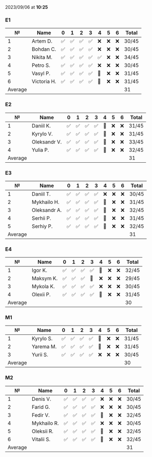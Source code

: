 2023/09/06 at **10:25**
### E1
|№|Name|0|1|2|3|4|5|6|Total|
|-----|-----|-----|-----|-----|-----|-----|-----|-----|-----|
|1|Artem D.|✅|✅|✅|✅|❌|❌|❌|30/45|
|2|Bohdan C.|✅|✅|✅|✅|❌|❌|❌|30/45|
|3|Nikita M.|✅|✅|✅|✅|✅|❌|❌|34/45|
|4|Petro S.|✅|✅|✅|✅|❌|❌|❌|30/45|
|5|Vasyl P.|✅|✅|✅|✅|🔄|❌|❌|31/45|
|6|Victoria H.|✅|✅|✅|✅|🔄|❌|❌|31/45|
|Average|||||||||31|
### E2
|№|Name|0|1|2|3|4|5|6|Total|
|-----|-----|-----|-----|-----|-----|-----|-----|-----|-----|
|1|Daniil K.|✅|✅|✅|✅|🔄|❌|❌|31/45|
|2|Kyrylo V.|✅|✅|✅|✅|🔄|❌|❌|31/45|
|3|Oleksandr V.|✅|✅|✅|✅|🔄|❌|❌|33/45|
|4|Yulia P.|✅|✅|✅|✅|🔄|❌|❌|32/45|
|Average|||||||||31|
### E3
|№|Name|0|1|2|3|4|5|6|Total|
|-----|-----|-----|-----|-----|-----|-----|-----|-----|-----|
|1|Daniil T.|✅|✅|✅|✅|❌|❌|❌|30/45|
|2|Mykhailo H.|✅|✅|✅|✅|🔄|❌|❌|31/45|
|3|Oleksandr A.|✅|✅|✅|✅|🔄|❌|❌|32/45|
|4|Serhii P.|✅|✅|✅|✅|🔄|❌|❌|31/45|
|5|Serhiy P.|✅|✅|✅|✅|🔄|❌|❌|32/45|
|Average|||||||||31|
### E4
|№|Name|0|1|2|3|4|5|6|Total|
|-----|-----|-----|-----|-----|-----|-----|-----|-----|-----|
|1|Igor K.|✅|✅|✅|✅|🔄|❌|❌|32/45|
|2|Maksym K.|✅|✅|✅|🔄|❌|❌|❌|29/45|
|3|Mykola K.|✅|✅|✅|✅|❌|❌|❌|30/45|
|4|Olexii P.|✅|✅|✅|✅|🔄|❌|❌|31/45|
|Average|||||||||30|
### M1
|№|Name|0|1|2|3|4|5|6|Total|
|-----|-----|-----|-----|-----|-----|-----|-----|-----|-----|
|1|Kyrylo S.|✅|✅|✅|✅|🔄|❌|❌|31/45|
|2|Yarema M.|✅|✅|✅|✅|🔄|❌|❌|31/45|
|3|Yurii S.|✅|✅|✅|✅|❌|❌|❌|30/45|
|Average|||||||||30|
### M2
|№|Name|0|1|2|3|4|5|6|Total|
|-----|-----|-----|-----|-----|-----|-----|-----|-----|-----|
|1|Denis V.|✅|✅|✅|✅|❌|❌|❌|30/45|
|2|Farid G.|✅|✅|✅|✅|❌|❌|❌|30/45|
|3|Fedir V.|✅|✅|✅|✅|🔄|❌|❌|32/45|
|4|Mykhailo R.|✅|✅|✅|✅|❌|❌|❌|30/45|
|5|Oleksii R.|✅|✅|✅|✅|🔄|❌|❌|32/45|
|6|Vitalii S.|✅|✅|✅|✅|🔄|❌|❌|32/45|
|Average|||||||||31|
